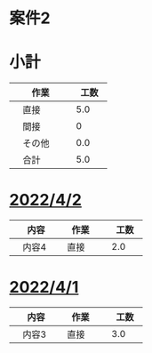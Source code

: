 # 案件2

# 小計

| 　作業　 | 　工数　 |
| ------------- | ------------- |
| 　直接　  | 　5.0　  |
| 　間接　  | 　0  |
| 　その他　  | 　0.0  |
| 　合計  | 　5.0  |

# [2022/4/2](../input/2022_4_2.md)
| 　内容　 | 　作業　 |　工数　 |
| ------------- | ------------- | ------------- |
| 　内容4  | 　直接　  | 　2.0　  |

# [2022/4/1](../input/2022_4_1.md)
| 　内容　 | 　作業　 |　工数　 |
| ------------- | ------------- | ------------- |
| 　内容3  | 　直接　  | 　3.0　  |